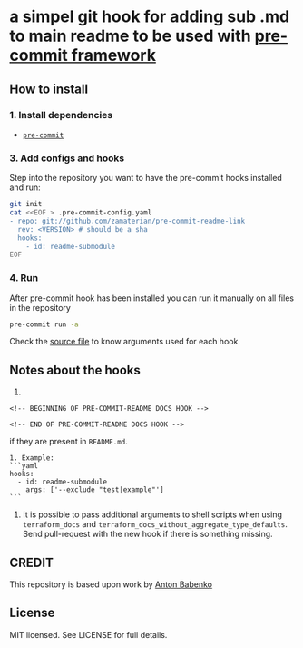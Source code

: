# a simpel git hook for adding sub .md to main readme to be used with [pre-commit framework](http://pre-commit.com/)


## How to install

### 1. Install dependencies

* [`pre-commit`](https://pre-commit.com/#install)

### 3. Add configs and hooks

Step into the repository you want to have the pre-commit hooks installed and run:

```bash
git init
cat <<EOF > .pre-commit-config.yaml
- repo: git://github.com/zamaterian/pre-commit-readme-link
  rev: <VERSION> # should be a sha 
  hooks:
    - id: readme-submodule
EOF
```

### 4. Run

After pre-commit hook has been installed you can run it manually on all files in the repository

```bash
pre-commit run -a
```


Check the [source file](https://github.com/zamaterian/pre-commit-readme-link/blob/master/.pre-commit-hooks.yaml) to know arguments used for each hook.

## Notes about the hooks

1. 
```
<!-- BEGINNING OF PRE-COMMIT-README DOCS HOOK -->

<!-- END OF PRE-COMMIT-README DOCS HOOK -->
```
if they are present in `README.md`.


    1. Example:
    ```yaml
    hooks:
      - id: readme-submodule
        args: ['--exclude "test|example"']
    ```

1. It is possible to pass additional arguments to shell scripts when using `terraform_docs` and `terraform_docs_without_aggregate_type_defaults`. Send pull-request with the new hook if there is something missing.

## CREDIT

This repository is based upon work by [Anton Babenko](https://github.com/antonbabenko) 
## License

MIT licensed. See LICENSE for full details.
